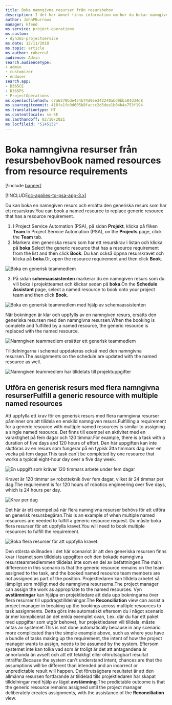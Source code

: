 ```yaml
---
title: Boka namngivna resurser från resursbehov
description: I det här ämnet finns information om hur du bokar namngivna resurser för ett generiskt resursbehov.
author: JohnPBurrows
manager: kfend
ms.service: project-operations
ms.custom:
- dyn365-projectservice
ms.date: 12/11/2018
ms.topic: article
ms.author: ruhercul
audience: Admin
search.audienceType:
- admin
- customizer
- enduser
search.app:
- D365CE
- D365PS
- ProjectOperations
ms.openlocfilehash: c7a6370bde434b74d05e342240abd9bba84d34d8
ms.sourcegitcommit: 418fa1fe9d605b8faccc2d5dee1b04b4e753f194
ms.translationtype: HT
ms.contentlocale: sv-SE
ms.lasthandoff: 02/10/2021
ms.locfileid: "5145132"
---
```

# <a name="book-named-resources-from-resource-requirements"></a><span data-ttu-id="80d57-103">Boka namngivna resurser från resursbehov</span><span class="sxs-lookup"><span data-stu-id="80d57-103">Book named resources from resource requirements</span></span>

[!include [banner](../includes/psa-now-project-operations.md)]

[!INCLUDE[cc-applies-to-psa-app-3.x](../includes/cc-applies-to-psa-app-3x.md)]

<span data-ttu-id="80d57-104">Du kan boka en namngiven resurs och ersätta den generiska resurs som har ett resurskrav.</span><span class="sxs-lookup"><span data-stu-id="80d57-104">You can book a named resource to replace generic resource that has a resource requirement.</span></span>

1. <span data-ttu-id="80d57-105">I Project Service Automation (PSA), på sidan **Projekt**, klicka på fliken **Team**.</span><span class="sxs-lookup"><span data-stu-id="80d57-105">In Project Service Automation (PSA), on the **Projects** page, click the **Team** tab.</span></span>
2. <span data-ttu-id="80d57-106">Markera den generiska resurs som har ett resurskrav i listan och klicka på **boka**.</span><span class="sxs-lookup"><span data-stu-id="80d57-106">Select the generic resource that has a resource requirement from the list and then click **Book**.</span></span> <span data-ttu-id="80d57-107">Du kan också öppna resurskravet och klicka på **boka**.</span><span class="sxs-lookup"><span data-stu-id="80d57-107">Or, open the resource requirement and then click **Book**.</span></span>


![Boka en generisk teammedlem](media/RM-how-to-14.png)


3. <span data-ttu-id="80d57-109">På sidan **schemaassistenten** markerar du en namngiven resurs som du vill boka i projektteamet och klickar sedan på **boka**.</span><span class="sxs-lookup"><span data-stu-id="80d57-109">On the **Schedule Assistant** page, select a named resource to book onto your project team and then click **Book**.</span></span>

![Boka en generisk teammedlem med hjälp av schemaassistenten](media/RM-how-to-15.png)

<span data-ttu-id="80d57-111">När bokningen är klar och uppfylls av en namngiven resurs, ersätts den generiska resursen med den namngivna resursen.</span><span class="sxs-lookup"><span data-stu-id="80d57-111">When the booking is complete and fulfilled by a named resource, the generic resource is replaced with the named resource.</span></span>

![Namngiven teammedlem ersätter ett generisk teammedlem](media/RM-how-to-16.png)

<span data-ttu-id="80d57-113">Tilldelningarna i schemat uppdateras också med den namngivna resursen.</span><span class="sxs-lookup"><span data-stu-id="80d57-113">The assignments on the schedule are updated with the named resource as well.</span></span>

![Namngiven teammedlem har tilldelats till projektuppgifter](media/RM-how-to-17.png)

## <a name="fulfill-a-generic-resource-with-multiple-named-resources"></a><span data-ttu-id="80d57-115">Utföra en generisk resurs med flera namngivna resurser</span><span class="sxs-lookup"><span data-stu-id="80d57-115">Fulfill a generic resource with multiple named resources</span></span>
<span data-ttu-id="80d57-116">Att uppfylla ett krav för en generisk resurs med flera namngivna resurser påminner om att tilldela en enskild namngiven resurs.</span><span class="sxs-lookup"><span data-stu-id="80d57-116">Fulfilling a requirement for a generic resource with multiple named resources is similar to assigning a single named resource.</span></span> <span data-ttu-id="80d57-117">Det finns till exempel en aktivitet med en varaktighet på fem dagar och 120 timmar.</span><span class="sxs-lookup"><span data-stu-id="80d57-117">For example, there is a task with a duration of five days and 120 hours of effort.</span></span> <span data-ttu-id="80d57-118">Den här uppgiften kan inte slutföras av en resurs som fungerar på en typisk åtta timmars dag över en vecka på fem dagar.</span><span class="sxs-lookup"><span data-stu-id="80d57-118">This task can't be completed by one resource that works a typical eight-hour day over a five day week.</span></span> 

![En uppgift som kräver 120 timmars arbete under fem dagar](media/RM-how-to-21.png)

<span data-ttu-id="80d57-120">Kravet är 120 timmar av robotteknik över fem dagar, vilket är 24 timmar per dag.</span><span class="sxs-lookup"><span data-stu-id="80d57-120">The requirement is for 120 hours of robotics engineering over five days, which is 24 hours per day.</span></span>

![Krav per dag](media/RM-how-to-22.png)

<span data-ttu-id="80d57-122">Det här är ett exempel på när flera namngivna resurser behövs för att utföra en generisk resursbegäran.</span><span class="sxs-lookup"><span data-stu-id="80d57-122">This is an example of when multiple named resources are needed to fulfill a generic resource request.</span></span> <span data-ttu-id="80d57-123">Du måste boka flera resurser för att uppfylla kravet.</span><span class="sxs-lookup"><span data-stu-id="80d57-123">You will need to book multiple resources to fulfill the requirement.</span></span>

![Boka flera resurser för att uppfylla kravet.](media/RM-how-to-23.png)

<span data-ttu-id="80d57-125">Den största skillnaden i det här scenariot är att den generiska resursen finns kvar i teamet som tilldelats uppgiften och den bokade namngivna resursteammedlemmen tilldelas inte som en del av befattningen.</span><span class="sxs-lookup"><span data-stu-id="80d57-125">The main difference in this scenario is that the generic resource remains on the team assigned to the task, and the booked named resource team members are not assigned as part of the position.</span></span> <span data-ttu-id="80d57-126">Projektledaren kan tilldela arbetet så lämpligt som möjligt med de namngivna resurserna.</span><span class="sxs-lookup"><span data-stu-id="80d57-126">The project manager can assign the work as appropriate to the named resources.</span></span> <span data-ttu-id="80d57-127">Vyn **avstämningar** kan hjälpa en projektledare att dela upp bokningarna över flera resurser till uppdragstilldelningar.</span><span class="sxs-lookup"><span data-stu-id="80d57-127">The **Reconciliation** view can assist a project manager in breaking up the bookings across multiple resources to task assignments.</span></span> <span data-ttu-id="80d57-128">Detta görs inte automatiskt eftersom du i något scenario är mer komplicerat än det enkla exemplet ovan, t.ex. där du har ett paket med uppgifter som utgör behovet, hur projektledaren vill tilldela, måste antas av systemet.</span><span class="sxs-lookup"><span data-stu-id="80d57-128">This is not done automatically because in any scenario more complicated than the simple example above, such as where you have a bundle of tasks making up the requirement, the intent of how the project manager wants to assign, needs to be assumed by the system.</span></span> <span data-ttu-id="80d57-129">Eftersom systemet inte kan tolka vad som är troligt är det att antagandena är annorlunda än avsett och att ett felaktigt eller oförutsägbart resultat inträffar.</span><span class="sxs-lookup"><span data-stu-id="80d57-129">Because the system can't understand intent, chances are that the assumptions will be different than intended and an incorrect or unpredictable result will happen.</span></span> <span data-ttu-id="80d57-130">Det förutsägbara resultatet är att den allmänna resursen fortfarande är tilldelad tills projektledaren har skapat tilldelningar med hjälp av läget **avstämning**.</span><span class="sxs-lookup"><span data-stu-id="80d57-130">The predictable outcome is that the generic resource remains assigned until the project manager deliberately creates assignments, with the assistance of the **Reconciliation** view.</span></span>


